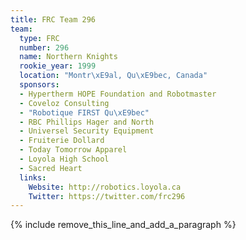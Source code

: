 ```yaml
---
title: FRC Team 296
team:
  type: FRC
  number: 296
  name: Northern Knights
  rookie_year: 1999
  location: "Montr\xE9al, Qu\xE9bec, Canada"
  sponsors:
  - Hypertherm HOPE Foundation and Robotmaster
  - Coveloz Consulting
  - "Robotique FIRST Qu\xE9bec"
  - RBC Phillips Hager and North
  - Universel Security Equipment
  - Fruiterie Dollard
  - Today Tomorrow Apparel
  - Loyola High School
  - Sacred Heart
  links:
    Website: http://robotics.loyola.ca
    Twitter: https://twitter.com/frc296
---
```


{% include remove_this_line_and_add_a_paragraph %}